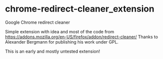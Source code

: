 chrome-redirect-cleaner_extension
=================================

Google Chrome redirect cleaner


Simple extension with idea and most of the code from https://addons.mozilla.org/en-US/firefox/addon/redirect-cleaner/
Thanks to Alexander Bergmann for publishing his work under GPL.

This is an early and mostly untested extension!
